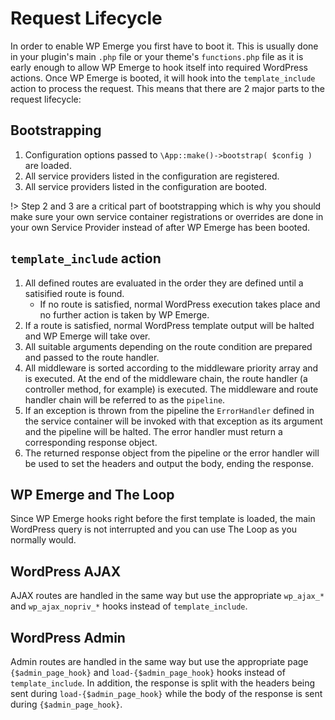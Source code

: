 # Request Lifecycle

In order to enable WP Emerge you first have to boot it. This is usually done in your plugin's main `.php` file or your theme's `functions.php` file as it is early enough to allow WP Emerge to hook itself into required WordPress actions. Once WP Emerge is booted, it will hook into the `template_include` action to process the request. This means that there are 2 major parts to the request lifecycle:

## Bootstrapping

1. Configuration options passed to `\App::make()->bootstrap( $config )` are loaded.
2. All service providers listed in the configuration are registered.
3. All service providers listed in the configuration are booted.

!> Step 2 and 3 are a critical part of bootstrapping which is why you should make sure your own service container registrations or overrides are done in your own Service Provider instead of after WP Emerge has been booted.


## `template_include` action

1. All defined routes are evaluated in the order they are defined until a satisified route is found.
    - If no route is satisfied, normal WordPress execution takes place and no further action is taken by WP Emerge.
2. If a route is satisfied, normal WordPress template output will be halted and WP Emerge will take over.
3. All suitable arguments depending on the route condition are prepared and passed to the route handler.
4. All middleware is sorted according to the middleware priority array and is executed. At the end of the middleware chain, the route handler (a controller method, for example) is executed. The middleware and route handler chain will be referred to as the `pipeline`.
5. If an exception is thrown from the pipeline the `ErrorHandler` defined in the service container will be invoked with that exception as its argument and the pipeline will be halted. The error handler must return a corresponding response object.
6. The returned response object from the pipeline or the error handler will be used to set the headers and output the body, ending the response.

## WP Emerge and The Loop

Since WP Emerge hooks right before the first template is loaded, the main WordPress query is not interrupted and you can use The Loop as you normally would.

## WordPress AJAX

AJAX routes are handled in the same way but use the appropriate `wp_ajax_*` and `wp_ajax_nopriv_*` hooks instead of `template_include`.

## WordPress Admin

Admin routes are handled in the same way but use the appropriate page `{$admin_page_hook}` and `load-{$admin_page_hook}` hooks instead of `template_include`. In addition, the response is split with the headers being sent during `load-{$admin_page_hook}` while the body of the response is sent during `{$admin_page_hook}`.
